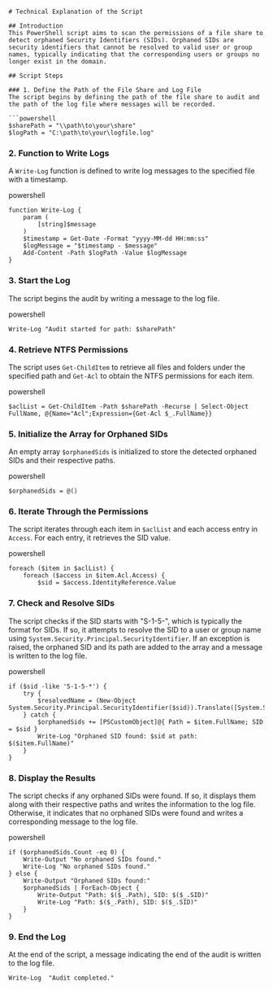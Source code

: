 
```
# Technical Explanation of the Script

## Introduction
This PowerShell script aims to scan the permissions of a file share to detect orphaned Security Identifiers (SIDs). Orphaned SIDs are security identifiers that cannot be resolved to valid user or group names, typically indicating that the corresponding users or groups no longer exist in the domain.

## Script Steps

### 1. Define the Path of the File Share and Log File
The script begins by defining the path of the file share to audit and the path of the log file where messages will be recorded.

```powershell
$sharePath = "\\path\to\your\share"
$logPath = "C:\path\to\your\logfile.log"

```

### 2. Function to Write Logs

A `Write-Log` function is defined to write log messages to the specified file with a timestamp.

powershell

```
function Write-Log {
    param (
        [string]$message
    )
    $timestamp = Get-Date -Format "yyyy-MM-dd HH:mm:ss"
    $logMessage = "$timestamp - $message"
    Add-Content -Path $logPath -Value $logMessage
}

```

### 3. Start the Log

The script begins the audit by writing a message to the log file.

powershell

```
Write-Log "Audit started for path: $sharePath"

```

### 4. Retrieve NTFS Permissions

The script uses `Get-ChildItem` to retrieve all files and folders under the specified path and `Get-Acl` to obtain the NTFS permissions for each item.

powershell

```
$aclList = Get-ChildItem -Path $sharePath -Recurse | Select-Object FullName, @{Name="Acl";Expression={Get-Acl $_.FullName}}

```

### 5. Initialize the Array for Orphaned SIDs

An empty array `$orphanedSids` is initialized to store the detected orphaned SIDs and their respective paths.

powershell

```
$orphanedSids = @()

```

### 6. Iterate Through the Permissions

The script iterates through each item in `$aclList` and each access entry in `Access`. For each entry, it retrieves the SID value.

powershell

```
foreach ($item in $aclList) {
    foreach ($access in $item.Acl.Access) {
        $sid = $access.IdentityReference.Value

```

### 7. Check and Resolve SIDs

The script checks if the SID starts with "S-1-5-", which is typically the format for SIDs. If so, it attempts to resolve the SID to a user or group name using `System.Security.Principal.SecurityIdentifier`. If an exception is raised, the orphaned SID and its path are added to the array and a message is written to the log file.

powershell

```
if ($sid -like 'S-1-5-*') {
    try {
        $resolvedName = (New-Object System.Security.Principal.SecurityIdentifier($sid)).Translate([System.Security.Principal.NTAccount])
    } catch {
        $orphanedSids += [PSCustomObject]@{ Path = $item.FullName; SID = $sid }
        Write-Log "Orphaned SID found: $sid at path: $($item.FullName)"
    }
}

```

### 8. Display the Results

The script checks if any orphaned SIDs were found. If so, it displays them along with their respective paths and writes the information to the log file. Otherwise, it indicates that no orphaned SIDs were found and writes a corresponding message to the log file.

powershell

```
if ($orphanedSids.Count -eq 0) {
    Write-Output "No orphaned SIDs found."
    Write-Log "No orphaned SIDs found."
} else {
    Write-Output "Orphaned SIDs found:"
    $orphanedSids | ForEach-Object { 
        Write-Output "Path: $($_.Path), SID: $($_.SID)" 
        Write-Log "Path: $($_.Path), SID: $($_.SID)"
    }
}

```

### 9. End the Log

At the end of the script, a message indicating the end of the audit is written to the log file.

    Write-Log  "Audit completed."

